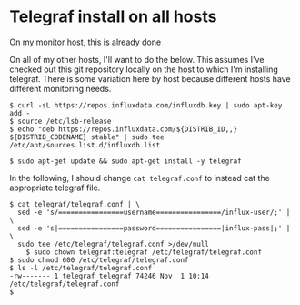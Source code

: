 # Telegraf install on all hosts

On my [monitor host](p27/nantes-2.md), this is already done 

On all of my other hosts, I'll want to do the below.  This assumes
I've checked out this git repository locally on the host to which I'm
installing telegraf.  There is some variation here by host because
different hosts have different monitoring needs.

	$ curl -sL https://repos.influxdata.com/influxdb.key | sudo apt-key add -
	$ source /etc/lsb-release
	$ echo "deb https://repos.influxdata.com/${DISTRIB_ID,,} ${DISTRIB_CODENAME} stable" | sudo tee /etc/apt/sources.list.d/influxdb.list

	$ sudo apt-get update && sudo apt-get install -y telegraf

In the following, I should change `cat telegraf.conf` to instead cat
the appropriate telegraf file.

	$ cat telegraf/telegraf.conf | \
	  sed -e 's/================username================/influx-user/;' | \
	  sed -e 's|================password================|influx-pass|;' | \
	  sudo tee /etc/telegraf/telegraf.conf >/dev/null
        $ sudo chown telegraf:telegraf /etc/telegraf/telegraf.conf
	$ sudo chmod 600 /etc/telegraf/telegraf.conf
	$ ls -l /etc/telegraf/telegraf.conf
	-rw------- 1 telegraf telegraf 74246 Nov  1 10:14 /etc/telegraf/telegraf.conf
	$
